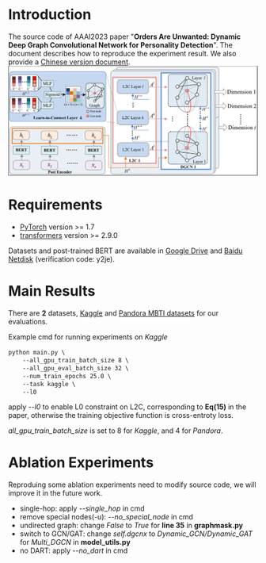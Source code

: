 # Introduction

The source code of AAAI2023 paper "**Orders Are Unwanted: Dynamic Deep Graph Convolutional Network for Personality Detection**". The document describes how to reproduce the experiment result. We also provide a [Chinese version document](Readme_zh.md).![1669439411191](image/Readme/1669439411191.png)

# Requirements

* [PyTorch](http://pytorch.org/) version >= 1.7
* [transformers](https://huggingface.co/docs/transformers/) version >= 2.9.0

Datasets and post-trained BERT are available in [Google Drive](https://drive.google.com/file/d/11I4S855diOw7859Idd22lRmosJc4XQYk/view?usp=share_link) and
[Baidu Netdisk](https://pan.baidu.com/s/1V6v_UFWIqKBoo-HbDaplxA) (verification code: y2je).

# Main Results

There are **2** datasets, [Kaggle](https://www.kaggle.com/datasnaek/mbti-type) and [Pandora MBTI datasets](https://psy.takelab.fer.hr/datasets/all/) for our evaluations.

Example cmd for running experiments on *Kaggle*

```shell
python main.py \
    --all_gpu_train_batch_size 8 \
    --all_gpu_eval_batch_size 32 \
    --num_train_epochs 25.0 \
    --task kaggle \
    --l0
```

apply *--l0* to enable L0 constraint on L2C, corresponding to **Eq(15)** in the paper, otherwise the training objective function is cross-entroty loss.

*all_gpu_train_batch_size* is set to 8 for *Kaggle*, and 4 for *Pandora*.

# Ablation Experiments

Reproduing some ablation experiments need to modify source code, we will improve it in the future work.

* single-hop: apply *--single_hop* in cmd
* remove special nodes(-u): *--no_special_node* in cmd
* undirected graph: change *False* to *True* for **line 35** in **graphmask.py**
* switch to GCN/GAT: change *self.dgcnx* to *Dynamic_GCN/Dynamic_GAT* for *Multi_DGCN* in **model_utils.py**
* no DART: apply *--no_dart* in cmd
